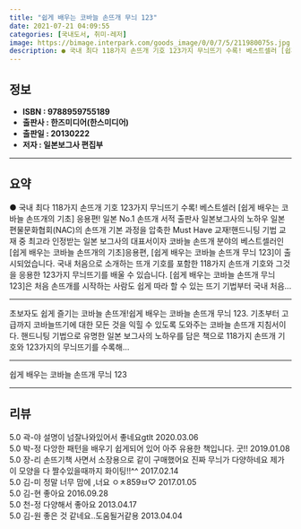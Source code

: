 ```yaml
---
title: "쉽게 배우는 코바늘 손뜨개 무늬 123"
date: 2021-07-21 04:09:55
categories: [국내도서, 취미-레저]
image: https://bimage.interpark.com/goods_image/0/0/7/5/211980075s.jpg
description: ● 국내 최다 118가지 손뜨개 기호 123가지 무늬뜨기 수록! 베스트셀러 [쉽게 배우는 코바늘 손뜨개의 기초] 응용편! 일본 No.1 손뜨개 서적 출판사 일본보그사의 노하우 일본편물문화협회(NAC)의 손뜨개 기본 과정을 압축한 Must Have 교재!핸드니팅 기법 교재 중 최고라
---
```


## **정보**

- **ISBN : 9788959755189**
- **출판사 : 한즈미디어(한스미디어)**
- **출판일 : 20130222**
- **저자 : 일본보그사 편집부**

------



## **요약**

● 국내 최다 118가지 손뜨개 기호  123가지 무늬뜨기 수록! 베스트셀러 [쉽게 배우는 코바늘 손뜨개의 기초] 응용편! 일본 No.1 손뜨개 서적 출판사 일본보그사의 노하우  일본편물문화협회(NAC)의 손뜨개 기본 과정을 압축한 Must Have 교재!핸드니팅 기법 교재 중 최고라 인정받는 일본 보그사의 대표서이자 코바늘 손뜨개 분야의 베스트셀러인 [쉽게 배우는 코바늘 손뜨개의 기초]응용편, [쉽게 배우는 코바늘 손뜨개 무늬 123]이 출시되었습니다. 국내 처음으로 소개하는 뜨개 기호를 포함한 118가지 손뜨개 기호와 그것을 응용한 123가지 무늬뜨기를 배울 수 있습니다. [쉽게 배우는 코바늘 손뜨개 무늬 123]은 처음 손뜨개를 시작하는 사람도 쉽게 따라 할 수 있는 뜨기 기법부터 국내 처음...

------

초보자도 쉽게 즐기는 코바늘 손뜨개!쉽게 배우는 코바늘 손뜨개 무늬 123. 기초부터 고급까지 코바늘뜨기에 대한 모든 것을 익힐 수 있도록 도와주는 코바늘 손뜨개 지침서이다. 핸드니팅 기법으로 유명한 일본 보그사의 노하우를 담은 책으로 118가지 손뜨개 기호와 123가지의 무늬뜨기를 수록해... 

------


쉽게 배우는 코바늘 손뜨개 무늬 123 

------


## **리뷰** 

5.0 곽-야 설명이 넘잘나와있어서 좋네요gtlt 2020.03.06 <br/>5.0 박-정 다앙한 패턴을 배우기 쉽게되어 있어 아주 유용한 책입니다.
굿!! 2019.01.08 <br/>5.0 장-리 손뜨기책 사면서 소장용으로 같이 구매했어요 진짜 무늬가 다양하네요 제가 이 모양을 다 짤수있을때까지 화이팅!!^^ 2017.02.14 <br/>5.0 김-미 정말 너무 맘에 
,너요 ㅇㅊ859ㅂ♡ 2017.01.05 <br/>5.0 김-현 좋아요 2016.09.28 <br/>5.0 천-정 다양해서 좋아요 2013.04.17 <br/>5.0 김-원 좋은 것 같네요..도움될거같용 2013.04.04 <br/>
